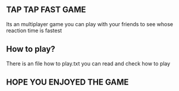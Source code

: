 ## TAP TAP FAST GAME
Its an multiplayer game you can play with your friends to see whose reaction time is fastest

## How to play?
There is an file how to play.txt you can read and check how to play

## HOPE YOU ENJOYED THE GAME
